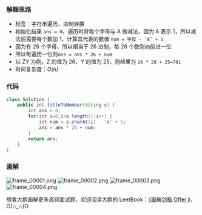 ### 解题思路

- 标签：字符串遍历，进制转换
- 初始化结果 `ans = 0`，遍历时将每个字母与 A 做减法，因为 A 表示 1，所以减法后需要每个数加 1，计算其代表的数值 `num = 字母 - ‘A’ + 1`
- 因为有 26 个字母，所以相当于 26 进制，每 26 个数则向前进一位
- 所以每遍历一位则`ans = ans * 26 + num`
- 以 ZY 为例，Z 的值为 26，Y 的值为 25，则结果为 `26 * 26 + 25=701`
- 时间复杂度：*O(n)*


### 代码

```Java []
class Solution {
    public int titleToNumber(String s) {
        int ans = 0;
        for(int i=0;i<s.length();i++) {
            int num = s.charAt(i) - 'A' + 1;
            ans = ans * 26 + num;
        }
        return ans;
    }
}
```

### 画解

 ![frame_00001.png](https://pic.leetcode-cn.com/97416a122f3315e3a0eb9951a1d742e7c1734d915f4b96099610a92629899d04-frame_00001.png) ![frame_00002.png](https://pic.leetcode-cn.com/a5e8e39fa19491e3e1d82c6aba3dec24e080c368d0400bf57012548b0fdb2af4-frame_00002.png) ![frame_00003.png](https://pic.leetcode-cn.com/da62003ebc140532fe1e42ff2c46d5c920101d6de50fd3c6910eee1e9d9c7df5-frame_00003.png) ![frame_00004.png](https://pic.leetcode-cn.com/4267220aeef6e659dcae4fa7b59d63c68efdb7b0f748d431d8acca4af278de65-frame_00004.png) 



想看大鹏画解更多高频面试题，欢迎阅读大鹏的 LeetBook：[《画解剑指 Offer 》](https://leetcode-cn.com/leetbook/detail/illustrate-lcof/)，O(∩_∩)O